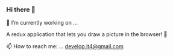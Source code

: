 ### Hi there 👋

🔭 I’m currently working on ...

A redux application that lets you draw a picture in the browser! 🎨

📫 How to reach me: ...
develop.it4@gmail.com 
<!--
**tuf75588/tuf75588** is a ✨ _special_ ✨ repository because its `README.md` (this file) appears on your GitHub profile.

Here are some ideas to get you started:

- 🔭 I’m currently working on ...
- 🌱 I’m currently learning ...
- 👯 I’m looking to collaborate on ...
- 🤔 I’m looking for help with ...
- 💬 Ask me about ...
- 📫 How to reach me: ...
- 😄 Pronouns: ...
- ⚡ Fun fact: ...
-->
